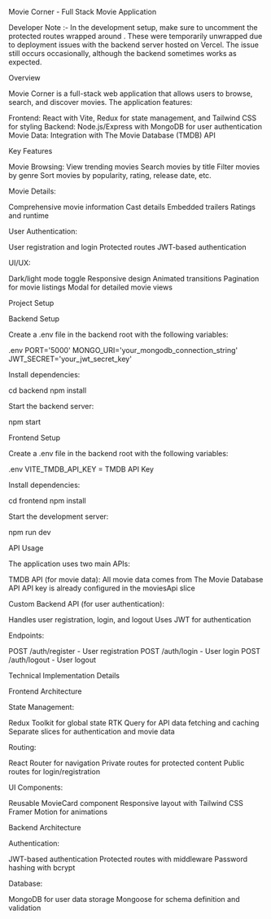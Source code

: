 Movie Corner - Full Stack Movie Application

Developer Note :- In the development setup, make sure to uncomment the protected routes wrapped around <App />. These were temporarily unwrapped due to deployment issues with the backend server hosted on Vercel. The issue still occurs occasionally, although the backend sometimes works as expected.



Overview

Movie Corner is a full-stack web application that allows users to browse, search, and discover movies. The application features:

Frontend: React with Vite, Redux for state management, and Tailwind CSS for styling
Backend: Node.js/Express with MongoDB for user authentication
Movie Data: Integration with The Movie Database (TMDB) API

Key Features

Movie Browsing:
View trending movies
Search movies by title
Filter movies by genre
Sort movies by popularity, rating, release date, etc.

Movie Details:

Comprehensive movie information
Cast details
Embedded trailers
Ratings and runtime

User Authentication:

User registration and login
Protected routes
JWT-based authentication

UI/UX:

Dark/light mode toggle
Responsive design
Animated transitions
Pagination for movie listings
Modal for detailed movie views

Project Setup

Backend Setup

Create a .env file in the backend root with the following variables:

.env
PORT='5000'
MONGO_URI='your_mongodb_connection_string'
JWT_SECRET='your_jwt_secret_key'

Install dependencies:

cd backend
npm install

Start the backend server:

npm start

Frontend Setup

Create a .env file in the backend root with the following variables:

.env
VITE_TMDB_API_KEY = TMDB API Key

Install dependencies:

cd frontend
npm install

Start the development server:

npm run dev

API Usage

The application uses two main APIs:

TMDB API (for movie data):
All movie data comes from The Movie Database API
API key is already configured in the moviesApi slice

Custom Backend API (for user authentication):

Handles user registration, login, and logout
Uses JWT for authentication

Endpoints:

POST /auth/register - User registration
POST /auth/login - User login
POST /auth/logout - User logout

Technical Implementation Details

Frontend Architecture

State Management:

Redux Toolkit for global state
RTK Query for API data fetching and caching
Separate slices for authentication and movie data

Routing:

React Router for navigation
Private routes for protected content
Public routes for login/registration

UI Components:

Reusable MovieCard component
Responsive layout with Tailwind CSS
Framer Motion for animations

Backend Architecture

Authentication:

JWT-based authentication
Protected routes with middleware
Password hashing with bcrypt

Database:

MongoDB for user data storage
Mongoose for schema definition and validation
